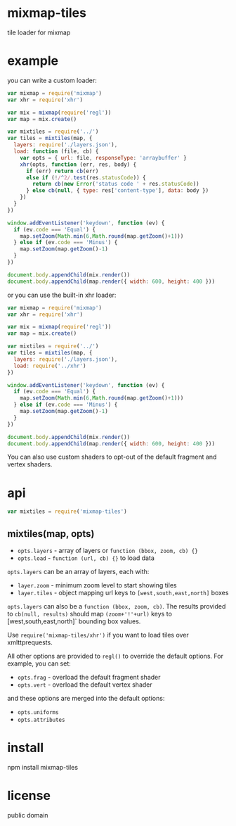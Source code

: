 # mixmap-tiles

tile loader for mixmap

# example

you can write a custom loader:

``` js
var mixmap = require('mixmap')
var xhr = require('xhr')

var mix = mixmap(require('regl'))
var map = mix.create()

var mixtiles = require('../')
var tiles = mixtiles(map, {
  layers: require('./layers.json'),
  load: function (file, cb) {
    var opts = { url: file, responseType: 'arraybuffer' }
    xhr(opts, function (err, res, body) {
      if (err) return cb(err)
      else if (!/^2/.test(res.statusCode)) {
        return cb(new Error('status code ' + res.statusCode))
      } else cb(null, { type: res['content-type'], data: body })
    })
  }
})

window.addEventListener('keydown', function (ev) {
  if (ev.code === 'Equal') {
    map.setZoom(Math.min(6,Math.round(map.getZoom()+1)))
  } else if (ev.code === 'Minus') {
    map.setZoom(map.getZoom()-1)
  }
})

document.body.appendChild(mix.render())
document.body.appendChild(map.render({ width: 600, height: 400 }))
```

or you can use the built-in xhr loader:

``` js
var mixmap = require('mixmap')
var xhr = require('xhr')

var mix = mixmap(require('regl'))
var map = mix.create()

var mixtiles = require('../')
var tiles = mixtiles(map, {
  layers: require('./layers.json'),
  load: require('../xhr')
})

window.addEventListener('keydown', function (ev) {
  if (ev.code === 'Equal') {
    map.setZoom(Math.min(6,Math.round(map.getZoom()+1)))
  } else if (ev.code === 'Minus') {
    map.setZoom(map.getZoom()-1)
  }
})

document.body.appendChild(mix.render())
document.body.appendChild(map.render({ width: 600, height: 400 }))
```

You can also use custom shaders to opt-out of the default fragment and vertex
shaders.

# api

``` js
var mixtiles = require('mixmap-tiles')
```

## mixtiles(map, opts)

* `opts.layers` - array of layers or `function (bbox, zoom, cb) {}`
* `opts.load` - `function (url, cb) {}` to load data

`opts.layers` can be an array of layers, each with:

* `layer.zoom` - minimum zoom level to start showing tiles
* `layer.tiles` - object mapping url keys to `[west,south,east,north]` boxes

`opts.layers` can also be a `function (bbox, zoom, cb)`. The results provided to
`cb(null, results)` should map `(zoom+'!'+url)` keys to [west,south,east,north]`
bounding box values.

Use `require('mixmap-tiles/xhr')` if you want to load tiles over xmlttprequests.

All other options are provided to `regl()` to override the default options. For
example, you can set:

* `opts.frag` - overload the default fragment shader
* `opts.vert` - overload the default vertex shader

and these options are merged into the default options:

* `opts.uniforms`
* `opts.attributes`

# install

npm install mixmap-tiles

# license

public domain
